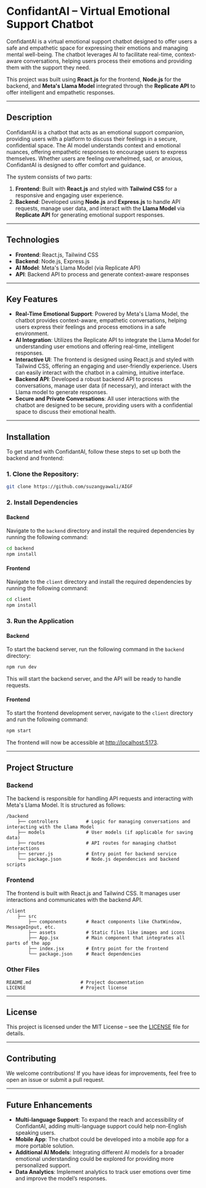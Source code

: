 
# ConfidantAI – Virtual Emotional Support Chatbot

ConfidantAI is a virtual emotional support chatbot designed to offer users a safe and empathetic space for expressing their emotions and managing mental well-being. The chatbot leverages AI to facilitate real-time, context-aware conversations, helping users process their emotions and providing them with the support they need.

This project was built using **React.js** for the frontend, **Node.js** for the backend, and **Meta's Llama Model** integrated through the **Replicate API** to offer intelligent and empathetic responses.

---

## Description

ConfidantAI is a chatbot that acts as an emotional support companion, providing users with a platform to discuss their feelings in a secure, confidential space. The AI model understands context and emotional nuances, offering empathetic responses to encourage users to express themselves. Whether users are feeling overwhelmed, sad, or anxious, ConfidantAI is designed to offer comfort and guidance.

The system consists of two parts:
1. **Frontend**: Built with **React.js** and styled with **Tailwind CSS** for a responsive and engaging user experience.
2. **Backend**: Developed using **Node.js** and **Express.js** to handle API requests, manage user data, and interact with the **Llama Model** via **Replicate API** for generating emotional support responses.

---

## Technologies

- **Frontend**: React.js, Tailwind CSS
- **Backend**: Node.js, Express.js
- **AI Model**: Meta's Llama Model (via Replicate API)
- **API**: Backend API to process and generate context-aware responses

---

## Key Features

- **Real-Time Emotional Support**: Powered by Meta's Llama Model, the chatbot provides context-aware, empathetic conversations, helping users express their feelings and process emotions in a safe environment.
- **AI Integration**: Utilizes the Replicate API to integrate the Llama Model for understanding user emotions and offering real-time, intelligent responses.
- **Interactive UI**: The frontend is designed using React.js and styled with Tailwind CSS, offering an engaging and user-friendly experience. Users can easily interact with the chatbot in a calming, intuitive interface.
- **Backend API**: Developed a robust backend API to process conversations, manage user data (if necessary), and interact with the Llama model to generate responses.
- **Secure and Private Conversations**: All user interactions with the chatbot are designed to be secure, providing users with a confidential space to discuss their emotional health.

---

## Installation

To get started with ConfidantAI, follow these steps to set up both the backend and frontend:

### 1. Clone the Repository:
```bash
git clone https://github.com/suzangyawali/AIGF
```

### 2. Install Dependencies

#### Backend
Navigate to the `backend` directory and install the required dependencies by running the following command:
```bash
cd backend
npm install
```

#### Frontend
Navigate to the `client` directory and install the required dependencies by running the following command:
```bash
cd client
npm install
```

### 3. Run the Application

#### Backend
To start the backend server, run the following command in the `backend` directory:
```bash
npm run dev
```

This will start the backend server, and the API will be ready to handle requests.

#### Frontend
To start the frontend development server, navigate to the `client` directory and run the following command:
```bash
npm start
```

The frontend will now be accessible at [http://localhost:5173](http://localhost:5173).

---

## Project Structure

### Backend

The backend is responsible for handling API requests and interacting with Meta's Llama Model. It is structured as follows:

```plaintext
/backend
    ├── controllers          # Logic for managing conversations and interacting with the Llama Model
    ├── models               # User models (if applicable for saving data)
    ├── routes               # API routes for managing chatbot interactions
    ├── server.js            # Entry point for backend service
    └── package.json         # Node.js dependencies and backend scripts
```

### Frontend

The frontend is built with React.js and Tailwind CSS. It manages user interactions and communicates with the backend API.

```plaintext
/client
    ├── src
        ├── components       # React components like ChatWindow, MessageInput, etc.
        ├── assets           # Static files like images and icons
        ├── App.jsx          # Main component that integrates all parts of the app
        ├── index.jsx        # Entry point for the frontend
        └── package.json     # React dependencies
```

### Other Files

```plaintext
README.md                  # Project documentation
LICENSE                    # Project license
```

---

## License

This project is licensed under the MIT License – see the [LICENSE](LICENSE) file for details.

---

## Contributing

We welcome contributions! If you have ideas for improvements, feel free to open an issue or submit a pull request.

---

## Future Enhancements

- **Multi-language Support**: To expand the reach and accessibility of ConfidantAI, adding multi-language support could help non-English speaking users.
- **Mobile App**: The chatbot could be developed into a mobile app for a more portable solution.
- **Additional AI Models**: Integrating different AI models for a broader emotional understanding could be explored for providing more personalized support.
- **Data Analytics**: Implement analytics to track user emotions over time and improve the model’s responses.
```
